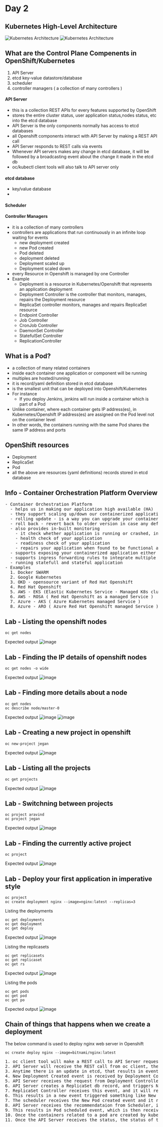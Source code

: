 # Day 2

## Kubernetes High-Level Architecture
![Kubernetes Architecture](KubernetesArchitecture1.png)
![Kubernetes Architecture](KubernetesArchitecture2.png)

## What are the Control Plane Compenents in OpenShift/Kubernetes
1. API Server
2. etcd key-value datastore/database
3. scheduler
4. controller managers ( a collection of many controllers )

#### API Server
- this is a collection REST APIs for every features supported by OpenShift
- stores the entire cluster status, user application status,nodes status, etc into the etcd database
- API Server is the only components normally has access to etcd databases
- all Openshift components interact with API Server by making a REST API call
- API Server responds to REST calls via events
- Whenever API servers makes any change in etcd database, it will be followed by a broadcasting event about the change it made in the etcd db
- oc/kubectl client tools will also talk to API server only
  
#### etcd database
- key/value database
- 
#### Scheduler

#### Controller Managers
- it is a collection of many controllers
- controllers are applications that run continuously in an infinite loop waiting for events
  - new deployment created
  - new Pod created
  - Pod deleted
  - deployment deleted
  - Deployment scaled up
  - Deployment scaled down
- every Resource in Openshift is managed by one Controller
- Example
  - Deployment is a resource in Kubernetes/Openshift that represents an application deployment
  - Deployment Controller is the controller that monitors, manages, repairs the Deployment resource
  - ReplicaSet controller monitors, manages and repairs ReplicaSet resource
  - Endpoint Controller
  - Job Controller
  - CronJob Controller
  - DaemonSet Controller
  - StatefulSet Controller
  - ReplicationController

## What is a Pod?
- a collection of many related containers
- inside each container one application or component will be running
- multiples are hosted/running
- it is record/yaml definition stored in etcd database
- is the smallest unit that can be deployed into Openshift/Kubernetes
- For instance
  - If you deploy Jenkins, jenkins will run inside a container which is part of a Pod
- Unlike container, where each container gets IP address(es), in Kubernetes/Openshift IP address(es) are assigned on the Pod level not on the container level
- In other words, the containers running with the same Pod shares the same IP address and ports
  
## OpenShift resources
- Deployment
- ReplicaSet
- Pod
- all the above are resources (yaml definitions) records stored in etcd database

## Info - Container Orchestration Platform Overview
<pre>
- Container Orchestration Platform
  - helps us in making our application high available (HA)
  - they support scaling up/down our containerized application workloads based on user-traffic
  - rolling update - is a way you can upgrade your containerized application from one version to other without any downtime
  - roll back - revert back to older version in case any defects are identified in the latest version of your application 
  - also provides in-built monitoring
    - it check whether application is running or crashed, in case you appilcation aborted/crashed it will be restarted, replaced with another health instance of your application
    - health check of your application
    - readiness check of your application
    - repairs your application when found to be functional as expected
  - supports exposing your containerized application either within the cluster or for external access via Services
  - supports ingress forwarding rules to integrate multiple containerized applications from a main public url 
  - running statefull and stateful application
- Examples
  1. Docker SWARM
  2. Google Kubernetes
  3. OKD - opensource variant of Red Hat Openshift
  4. Red Hat Openshift
  5. AWS - EKS (Elastic Kubernetes Service - Managed K8s cluster )
  6. AWS - ROSA ( Red Hat Openshift as a managed Service )
  7. Azure - AKS ( Azure Kubernetes managed Service )
  8. Azure - ARO ( Azure Red Hat Openshift managed Service )
</pre>

## Lab - Listing the openshift nodes
```
oc get nodes
```

Expected output
![image](https://github.com/user-attachments/assets/53a745f9-1dfa-4c0c-abb6-e83c7c6d2486)

## Lab - Finding the IP details of openshift nodes
```
oc get nodes -o wide
```

Expected output
![image](https://github.com/user-attachments/assets/80acc6b4-c6f7-4c03-a91f-dcf13fcb2b10)

## Lab - Finding more details about a node
```
oc get nodes
oc describe node/master-0
```

Expected output
![image](https://github.com/user-attachments/assets/fec2e43c-5862-482e-8107-a1b47ef72a73)
![image](https://github.com/user-attachments/assets/7cff122b-657b-44c9-b36a-02494a4c0afb)

## Lab - Creating a new project in openshift
```
oc new-project jegan
```

Expected output
![image](https://github.com/user-attachments/assets/e3003158-e4d4-41c5-8d28-420a9b7ff73e)

## Lab - Listing all the projects
```
oc get projects
```

Expected output
![image](https://github.com/user-attachments/assets/842e26eb-6b81-4288-8b71-9ec2e87739c0)

## Lab - Switchning between projects
```
oc project aravind
oc project jegan
```

Expected output
![image](https://github.com/user-attachments/assets/d7901d3f-0bff-41a4-9e30-b30b551ac204)

## Lab - Finding the currently active project
```
oc project
```
Expected output
![image](https://github.com/user-attachments/assets/e880ed22-d182-40e2-bb93-8ed4998eb229)

## Lab - Deploy your first application in imperative style
```
oc project
oc create deployment nginx --image=nginx:latest --replicas=3
```

Listing the deployments
```
oc get deployments
oc get deployment
oc get deploy
```

Expected output
![image](https://github.com/user-attachments/assets/15ea43b4-fa3f-4e0b-82de-915321cfc2ad)


Listing the replicasets
```
oc get replicasets
oc get replicaset
oc get rs
```

Expected output
![image](https://github.com/user-attachments/assets/d9928bae-4e0e-4513-b1f7-b14db4a01b44)

Listing the pods
```
oc get pods
oc get pod
oc get po
```

Expected output
![image](https://github.com/user-attachments/assets/cd2aea9e-6461-4ad8-9ca3-88cd647b19dd)

## Chain of things that happens when we create a deployment
The below command is used to deploy nginx web server in Openshift
```
oc create deploy nginx --image=bitnami/nginx:latest
```

<pre>
1. oc client tool will make a REST call to API Server requesting to create a Deployment db record in etcd database
2. API Server will receive the REST call from oc client, then it creates a Deployment with name nginx in the etcd db server
3. Anytime there is an update in etcd, that results in event trigger, an event something like New Deployment created will be triggered.
4. New Deployment Created event is received by Deployment Controller, which then makes a REST call to API Server to create one Pod using the bitnami/nginx:latest docker image.
5. API Server receives the request from Deployment Controller, then it request the API Server to create a ReplicaSet db entry.
6. API Server creates a ReplicaSet db record, and triggers New ReplicaSet created event.
7. ReplicaSet Controller receives this event, and it will request the API Server to create number of Pods mentioned in the ReplicaSet.
6. This results in a new event triggered something like New Pod created.
7. The scheduler receives the New Pod created event and it responds with recommendation on which node the new Pod could be deployed. Scheduler sends its scheduling recommendation as REST call to API Server.
8. API Server receives the recommendataion from Scheduler, it retrieves the already present Pod record from etcd db server, updates the scheduling details.
9. This results in Pod scheduled event, which is then received by kubelet running on respective nodes.  Kubelet then downloads the required container image and creates the containers associated to certain Pods.
10. Once the containers related to a pod are created by kubelet, it updates the API Server with the status of these containers on heart-beat like fashion periodically.
11. Once the API Server receives the status, the status of those Pods are updated in the etcd db server.
</pre>
